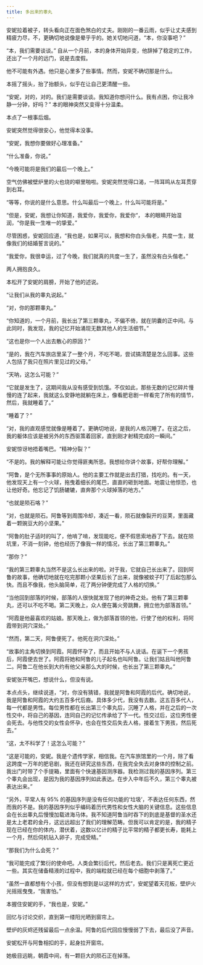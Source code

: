 ```yaml
---
title: 多出来的睾丸
---
```


安妮拉着被子，转头看向正在面色煞白的丈夫。刚刚的一番云雨，似乎让丈夫感到精疲力尽，不，更确切地说像是晕乎乎的。她关切地问道，“本，你没事吧？”

“本，我们需要谈谈。” 自从一个月前，本的身体开始异变，他辞掉了稳定的工作，还出了一个月的远门，说是去度假。

他不可能有外遇。他只是心里多了些事情。然而，安妮不确切那是什么。

本摇了摇头，抬了抬额头，似乎在让自己更清醒一些。

“安妮，对的，对的。我们是需要谈谈。我知道你想问什么。我有点困，你让我冷静一分钟，好吗？” 本的眼神突然又变得十分温柔。

本点了一根事后烟。

安妮突然觉得很安心，他觉得本没事。

“安妮，我想你要做好心理准备。”

“什么准备，你说。”

“今晚可能将是我们的最后一个晚上。”

空气仿佛被壁炉里的火也烧的噼里啪啦。安妮突然觉得口渴，一阵耳鸣从左耳贯穿到右耳。

“等等，你说的是什么意思。什么叫最后一个晚上，什么叫可能将是。”

“但是，安妮，我想让你知道，我爱你，我爱你，我爱你“， 本的眼睛开始湿润，“你是我一生唯一的挚爱。”

尽管困惑，安妮回应道，“我也是，如果可以，我想和你白头偕老，共度一生，就像我们的结婚誓言说的。”

“我爱你，我很幸运，过了今晚，我们就真的共度一生了，虽然没有白头偕老。” 

两人拥抱良久。

本松开了安妮的肩膀，开始了他的述说。

“让我们从我的睾丸说起。”

“对，你的那颗睾丸。”

“你知道的，一个月前，我长出了第三颗睾丸，不偏不倚，就在阴囊的正中间。与此同时，我发现，我的记忆开始涌现无数其他人的生活细节。”

“这也是你一个人出去散心的原因？”

“是的，我在汽车旅店里呆了一整个月，不吃不喝，尝试搞清楚是怎么回事。这些人包括了我只在照片里见过的父母。”

“天呐，这怎么可能？”

“它就是发生了，这期间我从没有感受到饥饿。不仅如此，那些无数的记忆碎片慢慢的连了起来，我就这么安静地就躺在床上，像看肥皂剧一样看完了所有的情节，然后，我就睡着了。”

“睡着了？”

“对，我的直观感觉就像是睡着了。更确切地说，是我的人格沉睡了。在这之后，我的躯体应该是被另外的东西驱策着回家，直到刚才射精完成的一瞬间。”

安妮惊讶地捂着嘴巴。“精神分裂？”

“不是的。我的解释可能让你觉得匪夷所思。我想给你讲个故事，好帮你理解。”

“阿鲁，是个无所事事的原始人。他的主要工作就是出去打猎，找吃的。有一天，他发现天上有一个火球，拖曳着细长的尾巴，直直的砸到地面。地震让他惊恐，也让他好奇。他忘记了饥肠辘辘，直奔那个火球掉落的地方。”

“也就是陨石咯？”

“对，也就是陨石。阿鲁等到周围冷却，凑近一看，陨石就像裂开的豆荚，里面藏着一颗豌豆大的小坚果。”

“阿鲁的肚子适时的叫了，他啃了啃，发现能吃，便不假思索地吞了下去。就在陨坑里，不消一刻钟，他也经历了像我一样的情况，长出了第三颗睾丸。”

“那你？”

“我的第三颗睾丸当然不是这么长出来的啦。对于我，它就自己长出来了。回到阿鲁的故事，他确切地就在吃完那颗小坚果后长了出来，就像被蚊子叮了后起包那么快。而且不像我，他头脑简单，花了两分钟便完成了人格的切换。”

“当他回到部落的时候，部落的人很快就发现了他的神奇之处。他有了第三颗睾丸，还可以不吃不喝。第二天晚上，众人便在篝火旁跳舞，拥立他为部落首领。”

“阿霞是他最喜欢的姑娘。那天晚上，做为部落首领的他，行使了他的权利，将阿霞带到洞穴深处。”

“然而，第二天，阿鲁便死了。他死在洞穴深处。”

“故事的主角切换到阿霞。阿霞怀孕了，而且开始不与人说话。在诞下一个男孩后，阿霞便去世了。阿霞将她和阿鲁的儿子起名也叫阿鲁。让我们姑且叫他阿鲁二。阿鲁二在他长到大约有他父亲那么大的时候，也长出了第三颗睾丸。”

安妮张开嘴巴，想说什么，但没有说。

本点点头，继续说道，“对，你没有猜错，我就是阿鲁和阿霞的后代。确切地说，我是阿鲁和阿霞的大约五百多代后裔。具体多少代，我没有去数。这五百多代人，每一代都是男性。每位男性都在长出第三个睾丸后，沉睡了人格，并在之后的一次性交中，将自己的基因，连同自己的记忆传承给了下一代。性交过后，这位男性便会死去。与他性交的女性会怀孕，也会在性交后失去人格，接着生下男孩，然后死去。”

“这，太不科学了！这怎么可能？”

“这是可能的，安妮。我是个遗传学家，相信我。在汽车旅馆里的一个月，除了看这跨度一万年的肥皂剧，我还在研究这些东西，在我完全失去对身体的控制之前。我出门时带了个手提箱，里面有个快速基因测序器。我检测过我的基因序列。第三个睾丸会出现，是因为我的基因序列如此表达。在步入中年后不久，第三个睾丸被表达出来。”

“另外，平常人有 95% 的基因序列是没有任何功能的‘垃圾’，不表达任何东西，然而我的不是。我的基因序列似乎编码着历代男性和女性大脑的关键信息。这些信息会在长出睾丸后慢慢加载进海马体。我不知道阿鲁当时吞下的到底是基督的圣水还是太上老君的金丹，这远远超出了我们的理解范畴。但我可以肯定的是，我的精子现在已经在你的体内，潜伏着，这数以亿计的精子比平常的精子都更长寿，能耗上一个月，然后伺机钻入卵子，完成受精。”

“那我们为什么会死？”

“我可能完成了繁衍的使命吧。人类会繁衍后代，然后老去。我们只是离死亡更近一些。其实在储备精液的过程中，我的端粒就已经在每个细胞中剥落了。”

“虽然一直都想有个小孩，但没有想到是以这样的方式”，安妮望着天花板，壁炉火光摇摇曳曳，“我害怕。”

本握住安妮的手，“我也是，安妮。”

回忆与讨论交织，直到第一缕阳光晒到窗帘上。

壁炉的灰烬还残留最后一点余温。阿鲁的后代回应慢慢弱了下去，最后没了声音。

安妮松开与阿鲁相扣的手，起身拉开窗帘。

她极目远眺，朝霞中间，有一颗巨大的陨石正在掉落。
